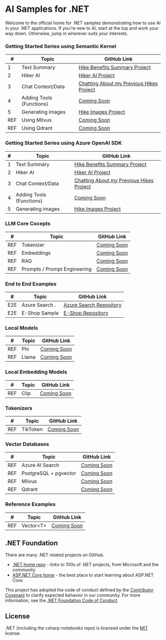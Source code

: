 # AI Samples for .NET

Welcome to the official home for .NET samples demonstrating how to use AI in your .NET applications. If you're new to AI, start at the top and work your way down. Otherwise, jump in wherever suits your interests.

### Getting Started Series using Semantic Kernel

|  #  | Topic                                       | GitHub Link                               | 
|-----|---------------------------------------------|-------------------------------------------|  
|  1  | Text Summary                       			|  [Hike Benefits Summary Project](./src/getting-started/semantic-kernel/01-HikeBenefitsSummary/README.md)
|  2  | Hiker AI                                    |  [Hiker AI Project](./src/getting-started/semantic-kernel/02-HikerAI/README.md)
|  3  | Chat Context/Data                         	|  [Chatting About my Previous Hikes Project](./src/getting-started/semantic-kernel/03-ChattingAboutMyHikes/README.md)
|  4  | Adding Tools (Functions)                    |  [Coming Soon](.)
|  5  | Generating images                    		|  [Hike Images Project](./src/getting-started/semantic-kernel/05-HikeImages/README.md)
| REF |  Using Milvus                               |  [Coming Soon](.)
| REF |  Using Qdrant                               |  [Coming Soon](.)



### Getting Started Series using Azure OpenAI SDK

|  #  | Topic                                       | GitHub Link                               | 
|-----|---------------------------------------------|-------------------------------------------|  
|  1  | Text Summary                       			|  [Hike Benefits Summary Project](./src/getting-started/azure-openai-sdk/01-HikeBenefitsSummary/README.md)
|  2  | Hiker AI                                    |  [Hiker AI Project](./src/getting-started/azure-openai-sdk/02-HikerAI/README.md)
|  3  | Chat Context/Data                         	|  [Chatting About my Previous Hikes Project](./src/getting-started/azure-openai-sdk/03-ChattingAboutMyHikes/README.md)
|  4  | Adding Tools (Functions)                    |  [Coming Soon](.)
|  5  | Generating images                    		|  [Hike Images Project](./src/getting-started/azure-openai-sdk/05-HikeImages/README.md)



### LLM Core Cocepts

|  #  | Topic                                       | GitHub Link                               | 
|-----|---------------------------------------------|-------------------------------------------|  
| REF | Tokenizer                                   |  [Coming Soon](.)
| REF | Embeddings                                  |  [Coming Soon](.)
| REF | RAG                                         |  [Coming Soon](.)
| REF | Prompts / Prompt Engineering                |  [Coming Soon](.)


### End to End Examples
|  #  | Topic                                       |  GitHub Link |
|-----|---------------------------------------------|--------------|
| E2E | Azure Search .                              |  [Azure Search Repository](https://github.com/Azure-Samples/azure-search-openai-demo-csharp)
| E2E | E-Shop Sample                               |  [E-Shop Repository](https://github.com/dotnet/eshop)

### Local Models
|  #  | Topic                                       | GitHub Link |
|-----|---------------------------------------------|-------------|
| REF | Phi                                         |  [Coming Soon](.)
| REF | Llama                                       |  [Coming Soon](.)

### Local Embedding Models
| # | Topic                                         | GitHub Link |
|-----|---------------------------------------------|-------------|
| REF | Clip                                        |  [Coming Soon](.)

### Tokenizers
| # | Topic                                         | GitHub Link |
|-----|---------------------------------------------|-------------|
| REF | TikToken                                    |  [Coming Soon](.)

### Vector Databases
| # | Topic                                         | GitHub Link |
|-----|---------------------------------------------|-------------|
| REF | Azure AI Search                             |  [Coming Soon](.)
| REF | PostgreSQL + pgvector                       |  [Coming Soon](.)
| REF | Milvus                                      |  [Coming Soon](.)
| REF | Qdrant                                      |  [Coming Soon](.)

### Reference Examples
| # | Topic                                         | GitHub Link |
|-----|---------------------------------------------|-------------|
| REF | Vector\<T\>                                 |  [Coming Soon](.)



## .NET Foundation

There are many .NET related projects on GitHub.

- [.NET home repo](https://github.com/Microsoft/dotnet) - links to 100s of .NET projects, from Microsoft and the community.
- [ASP.NET Core home](https://docs.microsoft.com/aspnet/core/) - the best place to start learning about ASP.NET Core.

This project has adopted the code of conduct defined by the [Contributor Covenant](http://contributor-covenant.org/) to clarify expected behavior in our community. For more information, see the [.NET Foundation Code of Conduct](http://www.dotnetfoundation.org/code-of-conduct).

## License

.NET (including the csharp-notebooks repo) is licensed under the [MIT](LICENSE) license.
